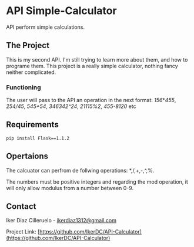 # API Simple-Calculator 
API perform simple calculations.


## The Project
This is my second API. I'm still trying to learn more about them, and how to programe them. This project is a really simple calculator, nothing fancy neither complicated.

### Functioning
The user will pass to the API an operation in the next format: *156***455*, *254/45*, *545+54*, *346342^24*, *21115%2*, *455-8120* etc

## Requirements
```
pip install Flask==1.1.2
```

## Opertaions
The calcuator can perfrom de follwing operations: *,/,+,-,^,%.

The numbers must be positive integers and regarding the mod operation, it will only allow modulus from a number between 0-9. 

## Contact

Iker Diaz Cilleruelo - ikerdiaz1312@gmail.com

Project Link: [https://github.com/IkerDC/API-Calculator](https://github.com/IkerDC/API-Calculator)
